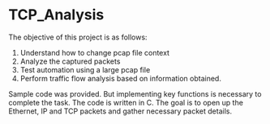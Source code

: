 # TCP_Analysis
The objective of this project is as follows:
  1. Understand how to change pcap file context
  2. Analyze the captured packets
  3. Test automation using a large pcap file
  4. Perform traffic flow analysis based on information obtained.
  
Sample code was provided. But implementing key functions is necessary to complete the task.
The code is written in C. The goal is to open up the Ethernet, IP and TCP packets and gather necessary packet details.


